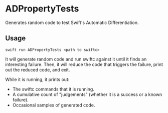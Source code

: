 # ADPropertyTests

Generates random code to test Swift's Automatic Differentiation.

## Usage

```
swift run ADPropertyTests <path to swiftc>
```

It will generate random code and run swiftc against it until it finds an
interesting failure. Then, it will reduce the code that triggers the failure,
print out the reduced code, and exit.

While it is running, it prints out:

 * The swiftc commands that it is running.
 * A cumulative count of "judgements" (whether it is a success or a known
   failure).
 * Occasional samples of generated code.
